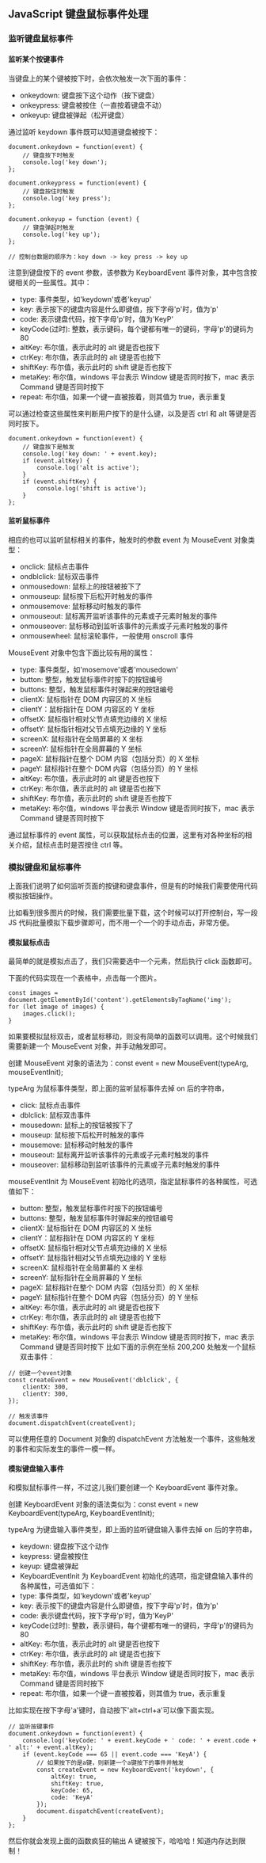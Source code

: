 ## JavaScript 键盘鼠标事件处理

### 监听键盘鼠标事件

#### 监听某个按键事件

当键盘上的某个键被按下时，会依次触发一次下面的事件：

- onkeydown: 键盘按下这个动作（按下键盘）
- onkeypress: 键盘被按住（一直按着键盘不动）
- onkeyup: 键盘被弹起（松开键盘）

通过监听 keydown 事件既可以知道键盘被按下：

```
document.onkeydown = function(event) {
    // 键盘按下时触发
	console.log('key down');
};

document.onkeypress = function(event) {
    // 键盘按住时触发
	console.log('key press');
};

document.onkeyup = function (event) {
    // 键盘弹起时触发
	console.log('key up');
};

// 控制台数据的顺序为：key down -> key press -> key up
```

注意到键盘按下的 event 参数，该参数为 KeyboardEvent 事件对象，其中包含按键相关的一些属性。其中：

- type: 事件类型，如'keydown'或者'keyup'
- key: 表示按下的键盘内容是什么即键值，按下字母'p'时，值为'p'
- code: 表示键盘代码，按下字母'p'时，值为'KeyP'
- keyCode(过时): 整数，表示键码，每个键都有唯一的键码，字母'p'的键码为 80
- altKey: 布尔值，表示此时的 alt 键是否也按下
- ctrKey: 布尔值，表示此时的 alt 键是否也按下
- shiftKey: 布尔值，表示此时的 shift 键是否也按下
- metaKey: 布尔值，windows 平台表示 Window 键是否同时按下，mac 表示 Command 键是否同时按下
- repeat: 布尔值，如果一个键一直被按着，则其值为 true，表示重复

可以通过检查这些属性来判断用户按下的是什么键，以及是否 ctrl 和 alt 等键是否同时按下。

```
document.onkeydown = function(event) {
    // 键盘按下是触发
	console.log('key down: ' + event.key);
	if (event.altKey) {
	    console.log('alt is active');
    }
	if (event.shiftKey) {
	    console.log('shift is active');
	}
};
```

#### 监听鼠标事件

相应的也可以监听鼠标相关的事件，触发时的参数 event 为 MouseEvent 对象类型：

- onclick: 鼠标点击事件
- ondblclick: 鼠标双击事件
- onmousedown: 鼠标上的按钮被按下了
- onmouseup: 鼠标按下后松开时触发的事件
- onmousemove: 鼠标移动时触发的事件
- onmouseout: 鼠标离开监听该事件的元素或子元素时触发的事件
- onmouseover: 鼠标移动到监听该事件的元素或子元素时触发的事件
- onmousewheel: 鼠标滚轮事件，一般使用 onscroll 事件

MouseEvent 对象中包含下面比较有用的属性：

- type: 事件类型，如'mosemove'或者'mousedown'
- button: 整型，触发鼠标事件时按下的按钮编号
- buttons: 整型，触发鼠标事件时弹起来的按钮编号
- clientX: 鼠标指针在 DOM 内容区的 X 坐标
- clientY：鼠标指针在 DOM 内容区的 Y 坐标
- offsetX: 鼠标指针相对父节点填充边缘的 X 坐标
- offsetY: 鼠标指针相对父节点填充边缘的 Y 坐标
- screenX: 鼠标指针在全局屏幕的 X 坐标
- screenY: 鼠标指针在全局屏幕的 Y 坐标
- pageX: 鼠标指针在整个 DOM 内容（包括分页）的 X 坐标
- pageY: 鼠标指针在整个 DOM 内容（包括分页）的 Y 坐标
- altKey: 布尔值，表示此时的 alt 键是否也按下
- ctrKey: 布尔值，表示此时的 alt 键是否也按下
- shiftKey: 布尔值，表示此时的 shift 键是否也按下
- metaKey: 布尔值，windows 平台表示 Window 键是否同时按下，mac 表示 Command 键是否同时按下

通过鼠标事件的 event 属性，可以获取鼠标点击的位置，这里有对各种坐标的相关介绍，鼠标点击时是否按住 ctrl 等。

### 模拟键盘和鼠标事件

上面我们说明了如何监听页面的按键和键盘事件，但是有的时候我们需要使用代码模拟按钮操作。

比如看到很多图片的时候，我们需要批量下载，这个时候可以打开控制台，写一段 JS 代码批量模拟下载步骤即可，而不用一个一个的手动点击，非常方便。

#### 模拟鼠标点击

最简单的就是模拟点击了，我们只需要选中一个元素，然后执行 click 函数即可。

下面的代码实现在一个表格中，点击每一个图片。

```
const images = document.getElementById('content').getElementsByTagName('img');
for (let image of images) {
	images.click();
}
```

如果要模拟鼠标双击，或者鼠标移动，则没有简单的函数可以调用。这个时候我们需要新建一个 MouseEvent 对象，并手动触发即可。

创建 MouseEvent 对象的语法为：const event = new MouseEvent(typeArg, mouseEventInit);

typeArg 为鼠标事件类型，即上面的监听鼠标事件去掉 on 后的字符串，

- click: 鼠标点击事件
- dblclick: 鼠标双击事件
- mousedown: 鼠标上的按钮被按下了
- mouseup: 鼠标按下后松开时触发的事件
- mousemove: 鼠标移动时触发的事件
- mouseout: 鼠标离开监听该事件的元素或子元素时触发的事件
- mouseover: 鼠标移动到监听该事件的元素或子元素时触发的事件

mouseEventInit 为 MouseEvent 初始化的选项，指定鼠标事件的各种属性，可选值如下：

- button: 整型，触发鼠标事件时按下的按钮编号
- buttons: 整型，触发鼠标事件时弹起来的按钮编号
- clientX: 鼠标指针在 DOM 内容区的 X 坐标
- clientY：鼠标指针在 DOM 内容区的 Y 坐标
- offsetX: 鼠标指针相对父节点填充边缘的 X 坐标
- offsetY: 鼠标指针相对父节点填充边缘的 Y 坐标
- screenX: 鼠标指针在全局屏幕的 X 坐标
- screenY: 鼠标指针在全局屏幕的 Y 坐标
- pageX: 鼠标指针在整个 DOM 内容（包括分页）的 X 坐标
- pageY: 鼠标指针在整个 DOM 内容（包括分页）的 Y 坐标
- altKey: 布尔值，表示此时的 alt 键是否也按下
- ctrKey: 布尔值，表示此时的 alt 键是否也按下
- shiftKey: 布尔值，表示此时的 shift 键是否也按下
- metaKey: 布尔值，windows 平台表示 Window 键是否同时按下，mac 表示 Command 键是否同时按下
  比如下面的示例在坐标 200,200 处触发一个鼠标双击事件：

```
// 创建一个event对象
const createEvent = new MouseEvent('dblclick', {
	clientX: 300,
	clientY: 300,
});

// 触发该事件
document.dispatchEvent(createEvent);
```

可以使用任意的 Document 对象的 dispatchEvent 方法触发一个事件，这些触发的事件和实际发生的事件一模一样。

#### 模拟键盘输入事件

和模拟鼠标事件一样，不过这儿我们要创建一个 KeyboardEvent 事件对象。

创建 KeyboardEvent 对象的语法类似为：const event = new KeyboardEvent(typeArg, KeyboardEventInit);

typeArg 为键盘输入事件类型，即上面的监听键盘输入事件去掉 on 后的字符串，

- keydown: 键盘按下这个动作
- keypress: 键盘被按住
- keyup: 键盘被弹起
- KeyboardEventInit 为 KeyboardEvent 初始化的选项，指定键盘输入事件的各种属性，可选值如下：
- type: 事件类型，如'keydown'或者'keyup'
- key: 表示按下的键盘内容是什么即键值，按下字母'p'时，值为'p'
- code: 表示键盘代码，按下字母'p'时，值为'KeyP'
- keyCode(过时): 整数，表示键码，每个键都有唯一的键码，字母'p'的键码为 80
- altKey: 布尔值，表示此时的 alt 键是否也按下
- ctrKey: 布尔值，表示此时的 alt 键是否也按下
- shiftKey: 布尔值，表示此时的 shift 键是否也按下
- metaKey: 布尔值，windows 平台表示 Window 键是否同时按下，mac 表示 Command 键是否同时按下
- repeat: 布尔值，如果一个键一直被按着，则其值为 true，表示重复

比如实现在按下字母'a'键时，自动按下'alt+ctrl+a'可以像下面实现。

```
// 监听按键事件
document.onkeydown = function(event) {
	console.log('keyCode: ' + event.keyCode + ' code: ' + event.code + ' alt:' + event.altKey);
	if (event.keyCode === 65 || event.code === 'KeyA') {
		// 如果按下的是a键，则新建一个a键按下的事件并触发
		const createEvent = new KeyboardEvent('keydown', {
			altKey: true,
			shiftKey: true,
			keyCode: 65,
			code: 'KeyA'
		});
		document.dispatchEvent(createEvent);
	}
};
```

然后你就会发现上面的函数疯狂的输出 A 键被按下，哈哈哈！知道内存达到限制！
